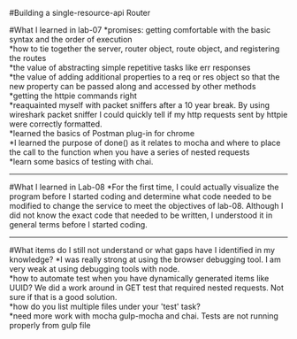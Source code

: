#Building a single-resource-api Router  

#What I learned in lab-07
*promises: getting comfortable with the basic syntax and the order of execution  
*how to tie together the server, router object, route object, and registering the routes  
*the value of abstracting simple repetitive tasks like err responses  
*the value of adding additional properties to a req or res object so that the new property can be passed along and accessed by other methods  
*getting the httpie commands right  
*reaquainted myself with packet sniffers after a 10 year break.  By using   wireshark packet sniffer I could quickly tell if my http requests sent by httpie   were correctly formatted.  
*learned the basics of Postman plug-in for chrome  
*I learned the purpose of done() as it relates to mocha and where to place the call to the function when you have a series of nested requests  
*learn some basics of testing with chai.  

****
#What I learned in Lab-08
*For the first time, I could actually visualize the program before I started coding and determine what code needed to be modified to change the service to meet the objectives of lab-08.  Although I did not know the exact code that needed to be written, I understood it in general terms before I started coding.

****
#What items do I still not understand or what gaps have I identified in my knowledge?
*I was really strong at using the browser debugging tool.  I am very weak at using debugging tools with node.  
*how to automate test when you have dynamically generated items like UUID?  We did a work around in GET test that required nested requests.  Not sure if that is a good solution.  
*how do you list multiple files under your 'test' task?  
*need more work with mocha gulp-mocha and chai.  Tests are not running properly from gulp file
